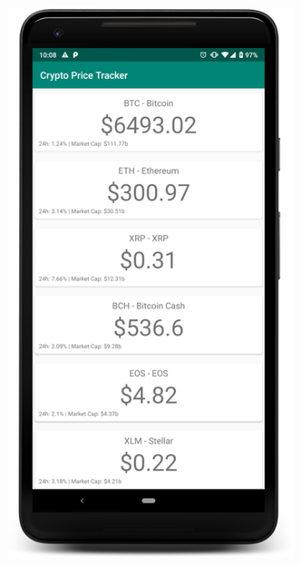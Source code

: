 
![Crypto Portfolio](https://github.com/Hollings/androidcryptoportfolio/blob/master/appscreenshot.png)

